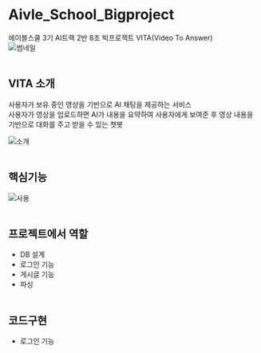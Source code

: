 # Aivle_School_Bigproject

에이블스쿨 3기 AI트랙 2반 8조 빅프로젝트 VITA(Video To Answer)</BR>
![썸네일](https://github.com/Ruka732/Aivle_School_Bigproject/assets/101920181/2062de45-9435-4e58-bbd1-43a79ec5e410)
</BR></BR>

VITA 소개
---
사용자가 보유 중인 영상을 기반으로 AI 채팅을 제공하는 서비스</BR>
사용자가 영상을 업로드하면 AI가 내용을 요약하여 사용자에게 보여준 후 영상 내용을 기반으로 대화를 주고 받을 수 있는 챗봇

![소개](https://github.com/Ruka732/Aivle_School_Bigproject/assets/101920181/ec003cb6-b0a0-464e-aa83-6063c1fa1ad9)
</BR></BR>

핵심기능
---
![사용](https://github.com/Ruka732/Aivle_School_Bigproject/assets/101920181/0f4663ac-804a-4e11-b246-8b708afcd294)
</BR></BR>

프로젝트에서 역할
---
- DB 설계
- 로그인 기능
- 게시글 기능
- 파싱
</BR></BR>

코드구현
---
- 로그인 기능

